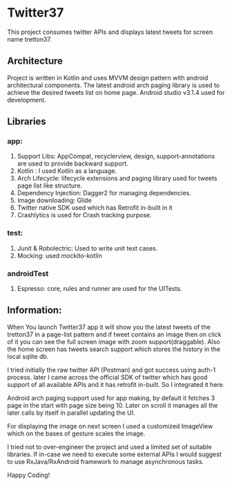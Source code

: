 # Twitter37

This project consumes twitter APIs and displays latest tweets for screen name tretton37.

## Architecture
Project is written in Kotlin and uses MVVM design pattern with android architectural components. The latest android arch paging library is used to achieve the desired tweets list on home page. Android studio v3.1.4 used for development.

## Libraries
### app:
1) Support Libs: AppCompat, recyclerview, design, support-annotations are used to provide backward support.
2) Kotlin : I used Kotlin as a language.
3) Arch Lifecycle: lifecycle extensions and paging library used for tweets page list like structure.
4) Dependency Injection: Dagger2 for managing dependencies.
5) Image downloading: Glide
6) Twitter native SDK used which has Retrofit in-built in it
7) Crashlytics is used for Crash tracking purpose.

### test:
1) Junit & Robolectric: Used to write unit test cases.
2) Mocking: used mockito-kotlin

### androidTest
1) Espresso: core, rules and runner are used for the UITests.


## Information:
When You launch Twitter37 app it will show you the latest tweets of the tretton37 in a page-list pattern and if tweet contains an image then on click of it you can see the full screen image with zoom support(draggable). Also the home screen has tweets search support which stores the history in the local sqlite db.

I tried initially the raw twitter API (Postman) and got success using auth-1 process. later I came across the official SDK of twitter which has good support of all available APIs and it has retrofit in-built. So I integrated it here.

Android arch paging support used for app making, by default it fetches 3 page in the start with page size being 10. Later on scroll it manages all the later calls by itself in parallel updating the UI.

For displaying the image on next screen I used a customized ImageView which on the bases of gesture scales the image.

I tried not to over-engineer the project and used a limited set of suitable libraries. If in-case we need to execute some external APIs I would suggest to use RxJava/RxAndroid framework to manage asynchronous tasks.

Happy Coding!
